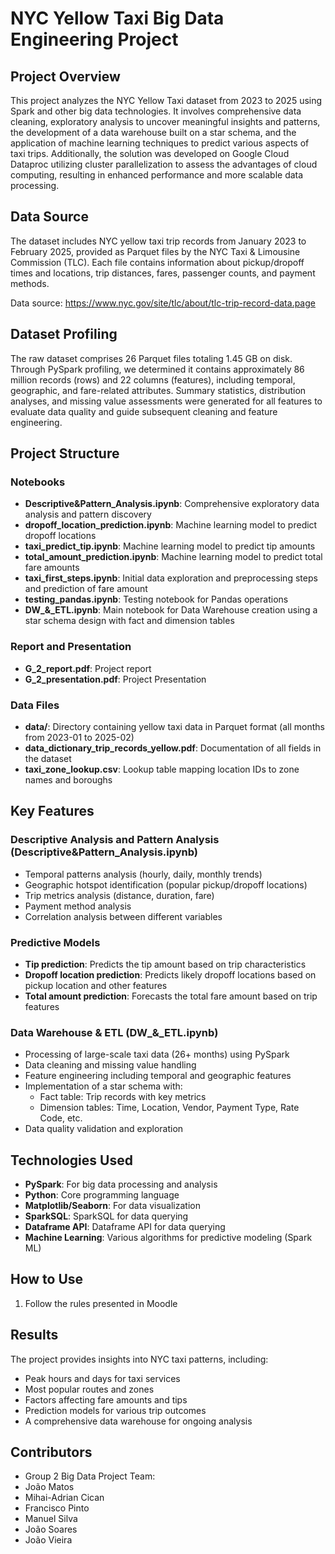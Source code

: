 # NYC Yellow Taxi Big Data Engineering Project

## Project Overview
This project analyzes the NYC Yellow Taxi dataset from 2023 to 2025 using Spark and other big data technologies. It involves comprehensive data cleaning, exploratory analysis to uncover meaningful insights and patterns, the development of a data warehouse built on a star schema, and the application of machine learning techniques to predict various aspects of taxi trips. Additionally, the solution was developed on Google Cloud Dataproc utilizing cluster parallelization to assess the advantages of cloud computing, resulting in enhanced performance and more scalable data processing.

## Data Source
The dataset includes NYC yellow taxi trip records from January 2023 to February 2025, provided as Parquet files by the NYC Taxi & Limousine Commission (TLC). Each file contains information about pickup/dropoff times and locations, trip distances, fares, passenger counts, and payment methods.

Data source: https://www.nyc.gov/site/tlc/about/tlc-trip-record-data.page

## Dataset Profiling
The raw dataset comprises 26 Parquet files totaling 1.45 GB on disk. Through PySpark profiling, we determined it contains approximately 86 million records (rows) and 22 columns (features), including temporal, geographic, and fare-related attributes. Summary statistics, distribution analyses, and missing value assessments were generated for all features to evaluate data quality and guide subsequent cleaning and feature engineering.

## Project Structure

### Notebooks
- **Descriptive&Pattern_Analysis.ipynb**: Comprehensive exploratory data analysis and pattern discovery
- **dropoff_location_prediction.ipynb**: Machine learning model to predict dropoff locations
- **taxi_predict_tip.ipynb**: Machine learning model to predict tip amounts
- **total_amount_prediction.ipynb**: Machine learning model to predict total fare amounts
- **taxi_first_steps.ipynb**: Initial data exploration and preprocessing steps and prediction of fare amount
- **testing_pandas.ipynb**: Testing notebook for Pandas operations
- **DW_&_ETL.ipynb**: Main notebook for Data Warehouse creation using a star schema design with fact and dimension tables

### Report and Presentation
- **G_2_report.pdf**: Project report
- **G_2_presentation.pdf**: Project Presentation

### Data Files
- **data/**: Directory containing yellow taxi data in Parquet format (all months from 2023-01 to 2025-02)
- **data_dictionary_trip_records_yellow.pdf**: Documentation of all fields in the dataset
- **taxi_zone_lookup.csv**: Lookup table mapping location IDs to zone names and boroughs

## Key Features

### Descriptive Analysis and Pattern Analysis (Descriptive&Pattern_Analysis.ipynb)
- Temporal patterns analysis (hourly, daily, monthly trends)
- Geographic hotspot identification (popular pickup/dropoff locations)
- Trip metrics analysis (distance, duration, fare)
- Payment method analysis
- Correlation analysis between different variables

### Predictive Models
- **Tip prediction**: Predicts the tip amount based on trip characteristics
- **Dropoff location prediction**: Predicts likely dropoff locations based on pickup location and other features
- **Total amount prediction**: Forecasts the total fare amount based on trip features

### Data Warehouse & ETL (DW_&_ETL.ipynb)
- Processing of large-scale taxi data (26+ months) using PySpark
- Data cleaning and missing value handling
- Feature engineering including temporal and geographic features
- Implementation of a star schema with:
  - Fact table: Trip records with key metrics
  - Dimension tables: Time, Location, Vendor, Payment Type, Rate Code, etc.
- Data quality validation and exploration

## Technologies Used
- **PySpark**: For big data processing and analysis
- **Python**: Core programming language
- **Matplotlib/Seaborn**: For data visualization
- **SparkSQL**: SparkSQL for data querying
- **Dataframe API**: Dataframe API for data querying
- **Machine Learning**: Various algorithms for predictive modeling (Spark ML)

## How to Use
1. Follow the rules presented in Moodle


## Results 
The project provides insights into NYC taxi patterns, including:
- Peak hours and days for taxi services
- Most popular routes and zones
- Factors affecting fare amounts and tips
- Prediction models for various trip outcomes
- A comprehensive data warehouse for ongoing analysis

## Contributors
- Group 2 Big Data Project Team:
- João Matos	
- Mihai-Adrian Cican	
- Francisco Pinto	
- Manuel Silva	
- João Soares	
- João Vieira

